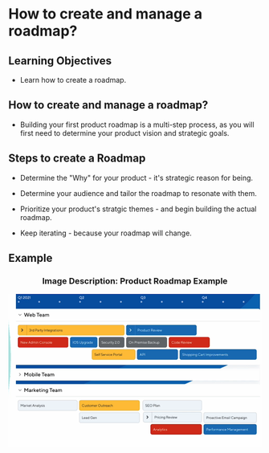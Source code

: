 # How to create and manage a roadmap?

## Learning Objectives

  - Learn how to create a roadmap.


## How to create and manage a roadmap?

  - Building your first product roadmap is a multi-step process, as you will first need to determine your product vision and strategic goals.


## Steps to create a Roadmap

  - Determine the "Why" for your product - it's strategic reason for being.

  - Determine your audience and tailor the roadmap to resonate with them.

  - Prioritize your product's stratgic themes - and begin building the actual roadmap.

  - Keep iterating - because your roadmap will change.


## Example

 <h3 align = "center">  Image Description:  Product Roadmap Example </h3>

  <p align="center">
  <img src="https://github.com/Amit-Ashok-Swain/Product-Management/blob/main/Images/03.%20Product%20Vision%20%26%20Strategy/02.%20Roadmapping/01.png" />
       </p>